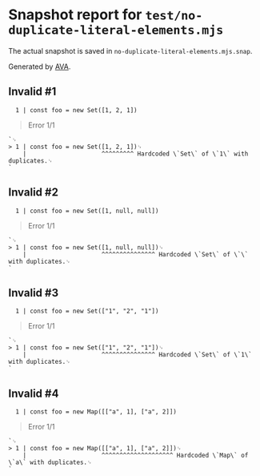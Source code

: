 # Snapshot report for `test/no-duplicate-literal-elements.mjs`

The actual snapshot is saved in `no-duplicate-literal-elements.mjs.snap`.

Generated by [AVA](https://avajs.dev).

## Invalid #1
      1 | const foo = new Set([1, 2, 1])

> Error 1/1

    `␊
    > 1 | const foo = new Set([1, 2, 1])␊
        |                     ^^^^^^^^^ Hardcoded \`Set\` of \`1\` with duplicates.␊
    `

## Invalid #2
      1 | const foo = new Set([1, null, null])

> Error 1/1

    `␊
    > 1 | const foo = new Set([1, null, null])␊
        |                     ^^^^^^^^^^^^^^^ Hardcoded \`Set\` of \`\` with duplicates.␊
    `

## Invalid #3
      1 | const foo = new Set(["1", "2", "1"])

> Error 1/1

    `␊
    > 1 | const foo = new Set(["1", "2", "1"])␊
        |                     ^^^^^^^^^^^^^^^ Hardcoded \`Set\` of \`1\` with duplicates.␊
    `

## Invalid #4
      1 | const foo = new Map([["a", 1], ["a", 2]])

> Error 1/1

    `␊
    > 1 | const foo = new Map([["a", 1], ["a", 2]])␊
        |                     ^^^^^^^^^^^^^^^^^^^^ Hardcoded \`Map\` of \`a\` with duplicates.␊
    `
